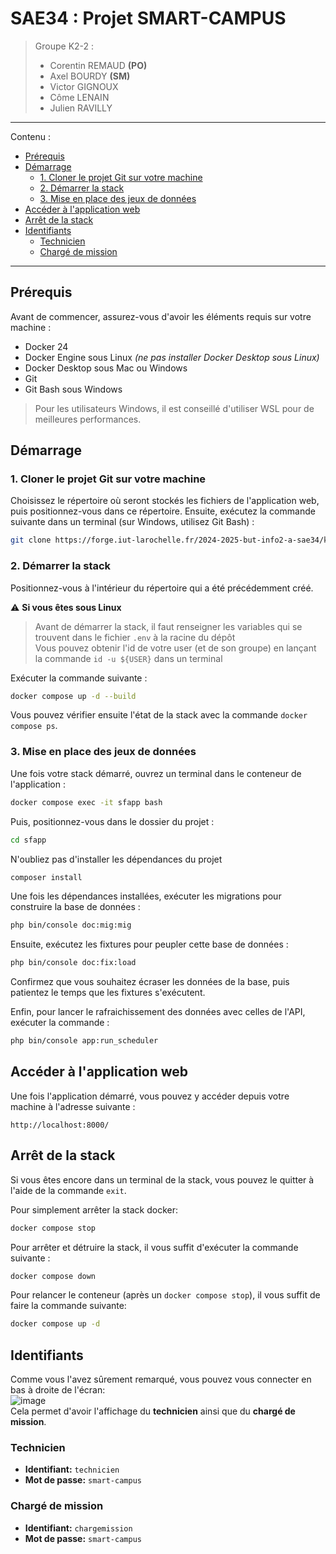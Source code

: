 # SAE34 : Projet SMART-CAMPUS

> Groupe K2-2 :
> - Corentin REMAUD **(PO)**
> - Axel BOURDY **(SM)**
> - Victor GIGNOUX
> - Côme LENAIN
> - Julien RAVILLY

--- 
Contenu : 
- [Prérequis](#prérequis)
- [Démarrage](#démarrage)
  - [1. Cloner le projet Git sur votre machine](#1-cloner-le-projet-git-sur-votre-machine)
  - [2. Démarrer la stack](#2-démarrer-la-stack)
  - [3. Mise en place des jeux de données](#3-mise-en-place-des-jeux-de-données)
- [Accéder à l'application web](#accéder-à-lapplication-web)
- [Arrêt de la stack](#arrêt-de-la-stack)
- [Identifiants](#identifiants)
  - [Technicien](#technicien)
  - [Chargé de mission](#charge-de-mission)

--- 

## Prérequis

Avant de commencer, assurez-vous d'avoir les éléments requis sur votre machine :
- Docker 24
- Docker Engine sous Linux *(ne pas installer Docker Desktop sous Linux)*
- Docker Desktop sous Mac ou Windows
- Git
- Git Bash sous Windows

> Pour les utilisateurs Windows, il est conseillé d'utiliser WSL pour de meilleures performances.

## Démarrage

### 1. Cloner le projet Git sur votre machine

Choisissez le répertoire où seront stockés les fichiers de l'application web, puis positionnez-vous dans ce répertoire. Ensuite, exécutez la commande suivante dans un terminal (sur Windows, utilisez Git Bash) :
```bash
git clone https://forge.iut-larochelle.fr/2024-2025-but-info2-a-sae34/k2/k22/web_k22.git
```

### 2. Démarrer la stack 

Positionnez-vous à l'intérieur du répertoire qui a été précédemment créé.

⚠️ **Si vous êtes sous Linux**  
> Avant de démarrer la stack, il faut renseigner les variables qui se trouvent dans le fichier `.env` à la racine du dépôt     
> Vous pouvez obtenir l'id de votre user (et de son groupe) en lançant la commande `id -u ${USER}` dans un terminal

Exécuter la commande suivante :
```bash
docker compose up -d --build
```

Vous pouvez vérifier ensuite l'état de la stack avec la commande `docker compose ps`.

### 3. Mise en place des jeux de données

Une fois votre stack démarré, ouvrez un terminal dans le conteneur de l'application :
```bash
docker compose exec -it sfapp bash
```

Puis, positionnez-vous dans le dossier du projet :
```bash
cd sfapp
```

N'oubliez pas d'installer les dépendances du projet
```bash
composer install
```

Une fois les dépendances installées, exécuter les migrations pour construire la base de données :
```bash
php bin/console doc:mig:mig
```

Ensuite, exécutez les fixtures pour peupler cette base de données :
```bash
php bin/console doc:fix:load
```

Confirmez que vous souhaitez écraser les données de la base, puis patientez le temps que les fixtures s'exécutent.

Enfin, pour lancer le rafraichissement des données avec celles de l'API, exécuter la commande :
```bash
php bin/console app:run_scheduler
```

## Accéder à l'application web

Une fois l'application démarré, vous pouvez y accéder depuis votre machine à l'adresse suivante :
```
http://localhost:8000/
```

## Arrêt de la stack

Si vous êtes encore dans un terminal de la stack, vous pouvez le quitter à l'aide de la commande `exit`.

Pour simplement arrêter la stack docker:
```bash
docker compose stop
```

Pour arrêter et détruire la stack, il vous suffit d'exécuter la commande suivante :
```bash
docker compose down
```

Pour relancer le conteneur (après un `docker compose stop`), il vous suffit de faire la commande suivante:
```bash
docker compose up -d
```

## Identifiants
Comme vous l'avez sûrement remarqué, vous pouvez vous connecter en bas à droite de l'écran: \
![image](https://github.com/user-attachments/assets/3e2dcfbb-9237-4e63-a4ff-ab348faa4371) \
Cela permet d'avoir l'affichage du **technicien** ainsi que du **chargé de mission**.

### Technicien
- **Identifiant:** `technicien`
- **Mot de passe:** `smart-campus`

### Chargé de mission
- **Identifiant:** `chargemission`
- **Mot de passe:** `smart-campus`
